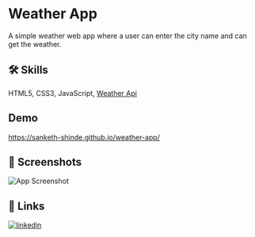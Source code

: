 # Weather App

A simple weather web app where a user can enter the city name and can get the weather.
## 🛠 Skills
HTML5, CSS3, JavaScript, [Weather Api](https://www.weatherapi.com/)

## Demo
https://sanketh-shinde.github.io/weather-app/

## 📸 Screenshots
![App Screenshot](https://i.postimg.cc/jSLQQwkK/demo-screenshot.png)

## 🔗 Links
[![linkedin](https://img.shields.io/badge/linkedin-0A66C2?style=for-the-badge&logo=linkedin&logoColor=white)](https://www.linkedin.com/in/sankethshinde/)